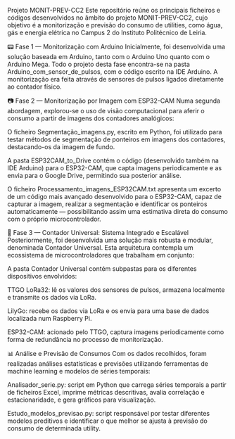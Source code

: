 Projeto MONIT-PREV-CC2
Este repositório reúne os principais ficheiros e códigos desenvolvidos no âmbito do projeto MONIT-PREV-CC2, cujo objetivo é a monitorização e previsão do consumo de utilities, como água, gás e energia elétrica no Campus 2 do Instituto Politécnico de Leiria.

📟 Fase 1 — Monitorização com Arduino
Inicialmente, foi desenvolvida uma solução baseada em Arduino, tanto com o Arduino Uno quanto com o Arduino Mega.
Todo o projeto desta fase encontra-se na pasta Arduino_com_sensor_de_pulsos, com o código escrito na IDE Arduino.
A monitorização era feita através de sensores de pulsos ligados diretamente ao contador físico.

📷 Fase 2 — Monitorização por Imagem com ESP32-CAM
Numa segunda abordagem, explorou-se o uso de visão computacional para aferir o consumo a partir de imagens dos contadores analógicos:

O ficheiro Segmentação_imagens.py, escrito em Python, foi utilizado para testar métodos de segmentação de ponteiros em imagens dos contadores, destacando-os da imagem de fundo.

A pasta ESP32CAM_to_Drive contém o código (desenvolvido também na IDE Arduino) para o ESP32-CAM, que capta imagens periodicamente e as envia para o Google Drive, permitindo sua posterior análise.

O ficheiro Processamento_imagens_ESP32CAM.txt apresenta um excerto de um código mais avançado desenvolvido para o ESP32-CAM, capaz de capturar a imagem, realizar a segmentação e identificar os ponteiros automaticamente — possibilitando assim uma estimativa direta do consumo com o próprio microcontrolador.

🔄 Fase 3 — Contador Universal: Sistema Integrado e Escalável
Posteriormente, foi desenvolvida uma solução mais robusta e modular, denominada Contador Universal. Esta arquitetura contempla um ecossistema de microcontroladores que trabalham em conjunto:

A pasta Contador Universal contém subpastas para os diferentes dispositivos envolvidos:

TTGO LoRa32: lê os valores dos sensores de pulsos, armazena localmente e transmite os dados via LoRa.

LilyGo: recebe os dados via LoRa e os envia para uma base de dados localizada num Raspberry Pi.

ESP32-CAM: acionado pelo TTGO, captura imagens periodicamente como forma de redundância no processo de monitorização.

📊 Análise e Previsão de Consumos
Com os dados recolhidos, foram realizadas análises estatísticas e previsões utilizando ferramentas de machine learning e modelos de séries temporais:

Analisador_serie.py: script em Python que carrega séries temporais a partir de ficheiros Excel, imprime métricas descritivas, avalia correlação e estacionaridade, e gera gráficos para visualização.

Estudo_modelos_previsao.py: script responsável por testar diferentes modelos preditivos e identificar o que melhor se ajusta à previsão do consumo de determinada utility.
